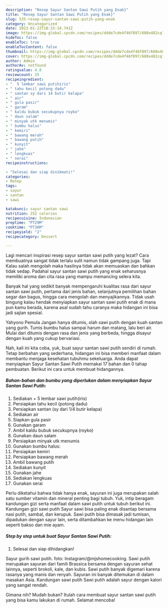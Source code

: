 ```yaml
---
description: "Resep Sayur Santan Sawi Putih yang Enak}"
title: "Resep Sayur Santan Sawi Putih yang Enak}"
slug: 535-resep-sayur-santan-sawi-putih-yang-enak
category: Uncategorized
date: 2023-01-22T18:33:14.741Z
image: https://img-global.cpcdn.com/recipes/ddde7cde4f46f897/680x482cq70/sayur-santan-sawi-putih-foto-resep-utama.jpg
hideToc: false
enableToc: true
enableTocContent: false
thumbnail: https://img-global.cpcdn.com/recipes/ddde7cde4f46f897/680x482cq70/sayur-santan-sawi-putih-foto-resep-utama.jpg
cover: https://img-global.cpcdn.com/recipes/ddde7cde4f46f897/680x482cq70/sayur-santan-sawi-putih-foto-resep-utama.jpg
author: Admin
authorAv: notfound
ratingvalue: 4.8
reviewcount: 25
recipeingredient:
- "  5 lembar sawi putihiris"
- " tahu kecil potong dadu"
- " santan sy dari 14 butir kelapa"
- " air"
- " gula pasir"
- " garam"
- " kaldu bubuk secukupnya royko"
- " daun salam"
- " minyak utk menumis"
- " bumbu halus"
- " kemiri"
- " bawang merah"
- " bawang putih"
- " kunyit"
- " jahe"
- " lengkuas"
- " serai"
recipeinstructions:

- "Selesai dan siap dinikmati!"
categories:
- Resep
tags:
- sayur
- santan
- sawi

katakunci: sayur santan sawi 
nutrition: 252 calories
recipecuisine: Indonesian
preptime: "PT29M"
cooktime: "PT36M"
recipeyield: "2"
recipecategory: Dessert

---
```



Lagi mencari inspirasi resep sayur santan sawi putih yang lezat? Cara membuatnya sangat tidak terlalu sulit namun tidak gampang juga. Tapi Kalau salah mengolah maka hasilnya tidak akan memuaskan dan bahkan tidak sedap. Padahal sayur santan sawi putih yang enak seharusnya memiliki aroma dan cita rasa yang mampu memancing selera kita.


Banyak hal yang sedikit banyak mempengaruhi kualitas rasa dari sayur santan sawi putih, pertama dari jenis bahan, selanjutnya pemilihan bahan segar dan bagus, hingga cara mengolah dan menyajikannya. Tidak usah bingung kalau hendak menyiapkan sayur santan sawi putih enak di mana pun kamu berada, karena asal sudah tahu caranya maka hidangan ini bisa jadi sajian spesial.

Yahyono Pemula Jangan hanya ditumis, olah sawi putih dengan kuah santan yang gurih. Tumis bumbu halus sampai harum dan matang, lalu beri air. Mulai dari ditumis dengan rasa dan jenis yang berbeda, hingga disayur dengan kuah yang cukup bervariasi.


Nah, kali ini kita coba, yuk, buat sayur santan sawi putih sendiri di rumah. Tetap berbahan yang sederhana, hidangan ini bisa memberi manfaat dalam membantu menjaga kesehatan tubuhmu sekeluarga. Anda dapat menyiapkan Sayur Santan Sawi Putih memakai 17 bahan dan 0 tahap pembuatan. Berikut ini cara untuk membuat hidangannya.

<!--inarticleads1-->

##### Bahan-bahan dan bumbu yang diperlukan dalam menyiapkan Sayur Santan Sawi Putih:

1. Sediakan  + 5 lembar sawi putih(iris)
1. Persiapkan  tahu kecil (potong dadu)
1. Persiapkan  santan (sy dari 1/4 butir kelapa)
1. Sediakan  air
1. Siapkan  gula pasir
1. Gunakan  garam
1. Ambil  kaldu bubuk secukupnya (royko)
1. Gunakan  daun salam
1. Persiapkan  minyak utk menumis
1. Gunakan  bumbu halus:
1. Persiapkan  kemiri
1. Persiapkan  bawang merah
1. Ambil  bawang putih
1. Sediakan  kunyit
1. Gunakan  jahe
1. Sediakan  lengkuas
1. Gunakan  serai


Perlu diketahui bahwa tidak hanya enak, sayuran ini juga merupakan salah satu sumber vitamin dan mineral penting bagi tubuh. Yuk, intip beragam kandungan gizi serta manfaat dalam sawi putih untuk tubuh berikut ini. Kandungan gizi sawi putih Sayur sawi bisa paling enak disantap bersama nasi putih, sambal, dan kerupuk. Sawi putih bisa dimasak jadi tumisan, dipadukan dengan sayur lain, serta ditambahkan ke menu hidangan lain seperti bakso dan mie ayam. 

<!--inarticleads2-->

##### Step by step untuk buat Sayur Santan Sawi Putih:


1. Selesai dan siap dihidangkan!

Sayur gurih sawi putih. foto: Instagram/@mjshomecooking. Sawi putih merupakan sayuran dari famili Brassica bersama dengan sayuran sehat lainnya, seperti brokoli, kale, dan kubis. Sawi putih banyak digemari karena rasanya yang manis dan renyah. Sayuran ini banyak ditemukan di dalam masakan Asia. Kandungan sawi putih Sawi putih adalah sayur dengan kalori yang sangat rendah. 

Gimana nih? Mudah bukan? Itulah cara membuat sayur santan sawi putih yang bisa kamu lakukan di rumah. Selamat mencoba!
